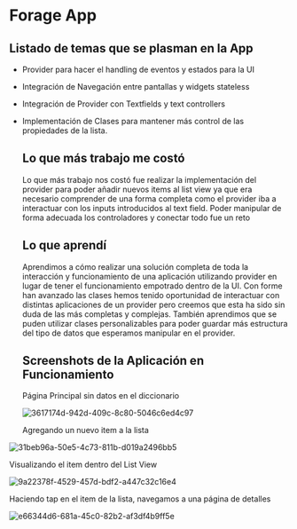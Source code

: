# Forage App 

## Listado de temas que se plasman en la App

- Provider para hacer el handling de eventos y estados para la UI
- Integración de Navegación entre pantallas y widgets stateless
- Integración de Provider con Textfields y text controllers
- Implementación de Clases para mantener más control de las propiedades de la lista. 

  ## Lo que más trabajo me costó

  Lo que más trabajo nos costó fue realizar la implementación del provider para poder añadir nuevos items al list view ya que era necesario comprender de una forma completa como el provider iba a interactuar con los inputs introducidos al text field. Poder manipular de forma adecuada los controladores y conectar todo fue un reto

  ## Lo que aprendí

  Aprendimos a cómo realizar una solución completa de toda la interacción y funcionamiento de una aplicación utilizando provider en lugar de tener el funcionamiento empotrado dentro de la UI. Con forme han avanzado las clases hemos tenido oportunidad de interactuar con distintas aplicaciones de un provider pero creemos que esta ha sido sin duda de las más completas y complejas. También aprendimos que se puden utilizar clases personalizables para poder guardar más estructura del tipo de datos que esperamos manipular en el provider. 

  ## Screenshots de la Aplicación en Funcionamiento

  Página Principal sin datos en el diccionario

  ![3617174d-942d-409c-8c80-5046c6ed4c97](https://github.com/luisEd10/Forage_app/assets/42094866/b90af6a7-1be8-4703-8faa-ba84f8b6dc9d)

  Agregando un nuevo item a la lista 

![31beb96a-50e5-4c73-811b-d019a2496bb5](https://github.com/luisEd10/Forage_app/assets/42094866/0fdd32fb-f2e9-4c7f-b4d6-93d4ba1f65bf)

Visualizando el item dentro del List View 

![9a22378f-4529-457d-bdf2-a447c32c16e4](https://github.com/luisEd10/Forage_app/assets/42094866/8047e02f-8d6d-4288-a1ec-40a1369009ba)

Haciendo tap en el item de la lista, navegamos a una página de detalles 

![e66344d6-681a-45c0-82b2-af3df4b9ff5e](https://github.com/luisEd10/Forage_app/assets/42094866/ec0039cd-0fae-4bbb-91f2-1c3e3342d699)




